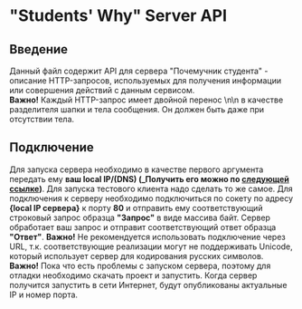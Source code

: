 # "Students' Why" Server API

## Введение
Данный файл содержит API для сервера "Почемучник студента" - описание HTTP-запросов, используемых для получения информации или совершения действий с данным сервисом.  
**Важно!** Каждый HTTP-запрос имеет двойной перенос \n\n в качестве разделителя шапки и тела сообщения. Он должен быть даже при отсутствии тела.

## Подключение
Для запуска сервера необходимо в качестве первого аргумента передать ему **ваш local IP/(DNS) (_Получить его можно по [следующей ссылке](https://www.whatismyip.com/what-is-my-public-ip-address/))**. Для запуска тестового клиента надо сделать то же самое.
Для подключения к серверу необходимо подключиться по сокету по адресу **{local IP сервера}** к порту **80** и отправить ему соответствующий строковый запрос образца **"Запрос"** в виде массива байт. Сервер обработает ваш запрос и отправит соответствующий ответ образца **"Ответ"**.
**Важно!** Не рекомендуется использовать подключение через URL, т.к. соответствующие реализации могут не поддерживать Unicode, который использует сервер для кодирования русских символов.  
**Важно!** Пока что есть проблемы с запуском сервера, поэтому для отладки необходимо скачать проект и запустить. Когда сервер получится запустить в сети Интернет, будут опубликованы актуальные IP и номер порта.